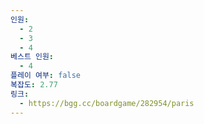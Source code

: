 ```yaml
---
인원:
  - 2
  - 3
  - 4
베스트 인원:
  - 4
플레이 여부: false
복잡도: 2.77
링크:
  - https://bgg.cc/boardgame/282954/paris
---
```

